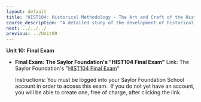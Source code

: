 ```yaml
---
layout: default
title: "HIST104: Historical Methodology - The Art and Craft of the Historian"
course_description: "A detailed study of the development of historical study as a distinct pursuit, focusing on historical research methods and the latest resources available to historians."
next: ../../../
previous: ../Unit09
---
```

**Unit 10: Final Exam** <span id="10"></span> 
-   **Final Exam: The Saylor Foundation's "HIST104 Final Exam"**
    Link: The Saylor Foundation's "[HIST104 Final
    Exam](http://school.saylor.org/mod/quiz/view.php?id=103)"  
      
     Instructions: You must be logged into your Saylor Foundation School
    account in order to access this <span class="il">exam</span>.  If
    you do not yet have an account, you will be able to create one, free
    of charge, after clicking the link.


